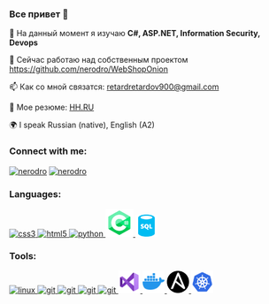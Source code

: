 ### Все привет 👋

🌱 На данный момент я изучаю <b> C#, ASP.NET, Information Security, Devops </b>

🔭 Сейчас работаю над собственным проектом https://github.com/nerodro/WebShopOnion 

📫 Как со мной связатся: retardretardov900@gmail.com

📄 Мое резюме: <a href="https://spb.hh.ru/resume/060ceb48ff0b47030a0039ed1f46494d4b374e"> HH.RU </a>

🌍 I speak Russian (native), English (A2)

### Connect with me:
<p align="left">
<a href="https://t.me/nerodro" target="blank"><img align="center" src="https://raw.githubusercontent.com/daniilshat/daniilshat/2d7eafe5250314b3d422c86b35de062e0f1f5178/icons/Telegram.svg" alt="nerodro" height="40" width="40" /></a>
<a href="https://vk.com/data22116323052013" target="blank"><img align="center" src="https://raw.githubusercontent.com/daniilshat/daniilshat/2d7eafe5250314b3d422c86b35de062e0f1f5178/icons/vk.svg" alt="nerodro" height="40" width="40" /></a>
</p>

### Languages:
<p align="left"> 
<a href="https://www.w3schools.com/css/" target="_blank" rel="noreferrer"> <img src="https://raw.githubusercontent.com/daniilshat/daniilshat/2d7eafe5250314b3d422c86b35de062e0f1f5178/icons/CSS3.svg" alt="css3" width="40" height="40"/> </a> 
<a href="https://www.w3.org/html/" target="_blank" rel="noreferrer"> <img src="https://raw.githubusercontent.com/daniilshat/daniilshat/2d7eafe5250314b3d422c86b35de062e0f1f5178/icons/HTML5.svg" alt="html5" width="40" height="40"/> </a> 
<a href="https://www.python.org" target="_blank" rel="noreferrer"> <img src="https://raw.githubusercontent.com/daniilshat/daniilshat/2d7eafe5250314b3d422c86b35de062e0f1f5178/icons/python.svg" alt="python" width="40" height="40"/> </a> 
<a href="###" target="_blank" rel="noreferrer"> <img src="https://github.com/nerodro/nerodro/blob/main/icons8-%D0%BB%D0%BE%D0%B3%D0%BE%D1%82%D0%B8%D0%BF-c-sharp.svg" alt="C#" width="50" height="50"/> </a> </a> 
<a href="https://www.python.org" target="_blank" rel="noreferrer"> <img src="https://github.com/nerodro/nerodro/blob/main/sql-database-generic.svg" alt="SQL" width="40" height="40"/> </a> 
</p>

### Tools:
<p align="left"> 
<a href="https://www.linux.org/" target="_blank" rel="noreferrer"> <img src="https://raw.githubusercontent.com/daniilshat/daniilshat/2d7eafe5250314b3d422c86b35de062e0f1f5178/icons/linux.svg" alt="linux" width="40" height="40"/> </a> 
<a href="http://www.gnu.org/software/bash/" target="_blank" rel="noreferrer"> <img src="https://raw.githubusercontent.com/daniilshat/daniilshat/2583381c09497c680369e95dce7e029d93484d94/icons/Bash.svg" alt="git" width="40" height="40"/> </a> 
<a href="https://git-scm.com/" target="_blank" rel="noreferrer"> <img src="https://raw.githubusercontent.com/daniilshat/daniilshat/2d7eafe5250314b3d422c86b35de062e0f1f5178/icons/git.svg" alt="git" width="40" height="40"/> </a> 
<a href="https://www.jetbrains.com/pycharm/" target="_blank" rel="noreferrer"> <img src="https://raw.githubusercontent.com/daniilshat/daniilshat/2583381c09497c680369e95dce7e029d93484d94/icons/PyCharm.svg" alt="git" width="40" height="40"/> </a> 
<a href="https://code.visualstudio.com/" target="_blank" rel="noreferrer"> <img src="https://raw.githubusercontent.com/daniilshat/daniilshat/2583381c09497c680369e95dce7e029d93484d94/icons/VS-code.svg" alt="git" width="40" height="40"/> </a>  
<a href="https://code.visualstudio.com/" target="_blank" rel="noreferrer"> <img src="https://github.com/nerodro/nerodro/blob/main/icons8-visual-studio(1).svg" alt="git" width="40" height="40"/> </a>  
<a href="https://code.visualstudio.com/" target="_blank" rel="noreferrer"> <img src="https://github.com/nerodro/nerodro/blob/main/icons8-docker.svg" alt="git" width="40" height="40"/> </a> 
<a href="https://code.visualstudio.com/" target="_blank" rel="noreferrer"> <img src="https://github.com/nerodro/nerodro/blob/main/ansible-icon-2048x2048-mc4z634w.png" alt="Ansible" width="40" height="40"/> </a> 
<a href="https://code.visualstudio.com/" target="_blank" rel="noreferrer"> <img src="https://github.com/nerodro/nerodro/blob/main/Kubernetes-icon-color.svg.png" alt="Kubernetes" width="40" height="40"/> </a> 
</p>


<!--
**nerodro/nerodro** is a ✨ _special_ ✨ repository because its `README.md` (this file) appears on your GitHub profile.

Here are some ideas to get you started:

- 🔭 I’m currently working on ...
- 🌱 I’m currently learning ...
- 👯 I’m looking to collaborate on ...
- 🤔 I’m looking for help with ...
- 💬 Ask me about ...
- 📫 How to reach me: ...
- 😄 Pronouns: ...
- ⚡ Fun fact: ...
-->
